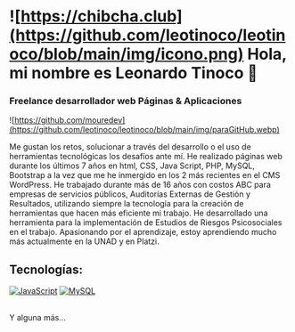 # ![https://chibcha.club](https://github.com/leotinoco/leotinoco/blob/main/img/icono.png) Hola, mi nombre es Leonardo Tinoco 👋

### Freelance desarrollador web Páginas & Aplicaciones

![https://github.com/mouredev](https://github.com/leotinoco/leotinoco/blob/main/img/paraGitHub.webp)

Me gustan los retos, solucionar a través del desarrollo o el uso de herramientas tecnológicas los desafíos ante mí. He realizado páginas web durante los últimos 7 años en html, CSS, Java Script, PHP, MySQL, Bootstrap a la vez que me he inmergido en los 2 más recientes en el CMS WordPress. He trabajado durante más de 16 años con costos ABC para empresas de servicios públicos, Auditorías Externas de Gestión y Resultados, utilizando siempre la tecnología para la creación de herramientas que hacen más eficiente mi trabajo. He desarrollado una herramienta para la implementación de Estudios de Riesgos Psicosociales en el trabajo. Apasionando por el aprendizaje, estoy aprendiendo mucho más actualmente en la UNAD y en Platzi.

## Tecnologías:

[![JavaScript](https://img.shields.io/badge/JavaScript-F7DF1E?style=for-the-badge&logo=javascript&logoColor=white&labelColor=101010)]()
[![MySQL](https://img.shields.io/badge/MySQL-4479A1?style=for-the-badge&logo=mysql&logoColor=white&labelColor=101010)]()

</br>
Y alguna más...
